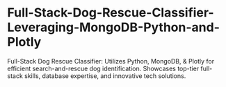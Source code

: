 # Full-Stack-Dog-Rescue-Classifier-Leveraging-MongoDB-Python-and-Plotly
Full-Stack Dog Rescue Classifier: Utilizes Python, MongoDB, &amp; Plotly for efficient search-and-rescue dog identification. Showcases top-tier full-stack skills, database expertise, and innovative tech solutions.
